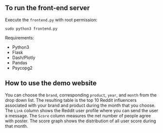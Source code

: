 ## To run the front-end server

Execute the `frontend.py` with root permission:

`sudo python3 frontend.py`

Requirements:
- Python3
- Flask
- Dash/Plotly
- Pandas
- Psycopg2

## How to use the demo website

You can choose the `brand`, corresponding `product`, `year`, and `month` from the drop down list. The resulting table is the top 10 Reddit influencers associated with your brand and product during the month that you choose. The `Link` column shows the Reddit user profile where you can send the user a message. The `Score` column measures the net number of people agree with poster. The score graph shows the distribution of all user score during that month.